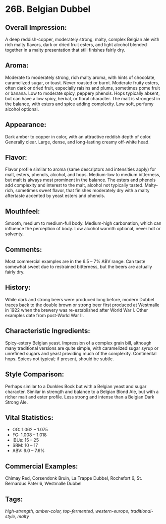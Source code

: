 # 26B. Belgian Dubbel

## Overall Impression: 

A deep reddish-copper, moderately strong, malty, complex Belgian ale with rich malty flavors, dark or dried fruit esters, and light alcohol blended together in a malty presentation that still finishes fairly dry.

## Aroma: 

Moderate to moderately strong, rich malty aroma, with hints of chocolate, caramelized sugar, or toast. Never roasted or burnt. Moderate fruity esters, often dark or dried fruit, especially raisins and plums, sometimes pome fruit or banana. Low to moderate spicy, peppery phenols. Hops typically absent, but can have a low spicy, herbal, or floral character. The malt is strongest in the balance, with esters and spice adding complexity. Low soft, perfumy alcohol optional.

## Appearance: 

Dark amber to copper in color, with an attractive reddish depth of color. Generally clear. Large, dense, and long-lasting creamy off-white head.

## Flavor: 

Flavor profile similar to aroma (same descriptors and intensities apply) for malt, esters, phenols, alcohol, and hops. Medium-low to medium bitterness, but malt is always most prominent in the balance. The esters and phenols add complexity and interest to the malt, alcohol not typically tasted. Malty-rich, sometimes sweet flavor, that finishes moderately dry with a malty aftertaste accented by yeast esters and phenols.

## Mouthfeel: 

Smooth, medium to medium-full body. Medium-high carbonation, which can influence the perception of body. Low alcohol warmth optional, never hot or solventy.

## Comments: 

Most commercial examples are in the 6.5 – 7% ABV range. Can taste somewhat sweet due to restrained bitterness, but the beers are actually fairly dry.

## History: 

While dark and strong beers were produced long before, modern Dubbel traces back to the double brown or strong beer first produced at Westmalle in 1922 when the brewery was re-established after World War I. Other examples date from post-World War II.

## Characteristic Ingredients: 

Spicy-estery Belgian yeast. Impression of a complex grain bill, although many traditional versions are quite simple, with caramelized sugar syrup or unrefined sugars and yeast providing much of the complexity. Continental hops. Spices not typical; if present, should be subtle.

## Style Comparison: 

Perhaps similar to a Dunkles Bock but with a Belgian yeast and sugar character. Similar in strength and balance to a Belgian Blond Ale, but with a richer malt and ester profile. Less strong and intense than a Belgian Dark Strong Ale.

## Vital Statistics:	

- OG:	1.062 – 1.075
- FG:	1.008 – 1.018
- IBUs:	15 – 25	
- SRM:	10 – 17	
- ABV:	6.0 – 7.6%

## Commercial Examples: 

Chimay Red, Corsendonk Bruin, La Trappe Dubbel, Rochefort 6, St. Bernardus Pater 6, Westmalle Dubbel

## Tags: 

_high-strength, amber-color, top-fermented, western-europe, traditional-style, malty_
